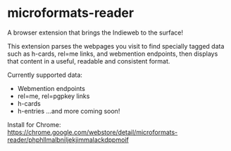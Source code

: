 # microformats-reader
A browser extension that brings the Indieweb to the surface!

This extension parses the webpages you visit to find specially tagged data such as h-cards, rel=me links, and webmention endpoints, then displays that content in a useful, readable and consistent format.

Currently supported data:
- Webmention endpoints
- rel=me, rel=pgpkey links
- h-cards
- h-entries
...and more coming soon!

Install for Chrome: https://chrome.google.com/webstore/detail/microformats-reader/phphllmalbniljekjimmalackdppmoif
